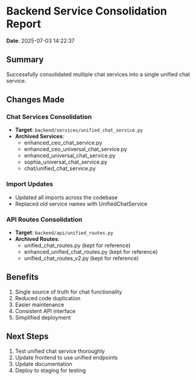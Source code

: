 # Backend Service Consolidation Report

**Date**: 2025-07-03 14:22:37

## Summary

Successfully consolidated multiple chat services into a single unified chat service.

## Changes Made

### Chat Services Consolidation
- **Target**: `backend/services/unified_chat_service.py`
- **Archived Services**:
  - enhanced_ceo_chat_service.py
  - enhanced_ceo_universal_chat_service.py
  - enhanced_universal_chat_service.py
  - sophia_universal_chat_service.py
  - chat/unified_chat_service.py

### Import Updates
- Updated all imports across the codebase
- Replaced old service names with UnifiedChatService

### API Routes Consolidation
- **Target**: `backend/api/unified_routes.py`
- **Archived Routes**:
  - unified_chat_routes.py (kept for reference)
  - enhanced_unified_chat_routes.py (kept for reference)
  - unified_chat_routes_v2.py (kept for reference)

## Benefits
1. Single source of truth for chat functionality
2. Reduced code duplication
3. Easier maintenance
4. Consistent API interface
5. Simplified deployment

## Next Steps
1. Test unified chat service thoroughly
2. Update frontend to use unified endpoints
3. Update documentation
4. Deploy to staging for testing
